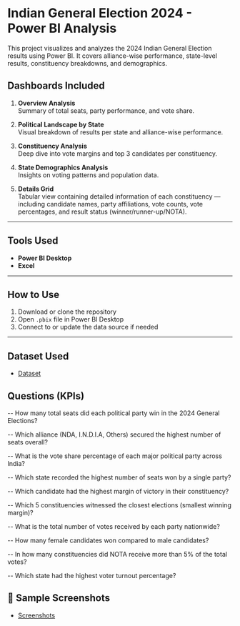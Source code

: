 # Indian General Election 2024 - Power BI Analysis
This project visualizes and analyzes the 2024 Indian General Election results using Power BI. It covers alliance-wise performance, state-level results, constituency breakdowns, and demographics.

## Dashboards Included
1. **Overview Analysis**  
   Summary of total seats, party performance, and vote share.

2. **Political Landscape by State**  
   Visual breakdown of results per state and alliance-wise performance.

3. **Constituency Analysis**  
   Deep dive into vote margins and top 3 candidates per constituency.

4. **State Demographics Analysis**  
   Insights on voting patterns and population data.

5. **Details Grid**  
   Tabular view containing detailed information of each constituency — including candidate names, party affiliations, vote counts, vote percentages, and result        status (winner/runner-up/NOTA).

---
## Tools Used
- **Power BI Desktop**
- **Excel**

---
## How to Use
1. Download or clone the repository
2. Open `.pbix` file in Power BI Desktop
3. Connect to or update the data source if needed

---
## Dataset Used
- <a href="https://github.com/Surajsuri0/India-Election-Results-Analysis-PowerBI/tree/main/Raw%20Data">Dataset</a>

## Questions (KPIs)
-- How many total seats did each political party win in the 2024 General Elections?

-- Which alliance (NDA, I.N.D.I.A, Others) secured the highest number of seats overall?

-- What is the vote share percentage of each major political party across India?

-- Which state recorded the highest number of seats won by a single party?

-- Which candidate had the highest margin of victory in their constituency?

-- Which 5 constituencies witnessed the closest elections (smallest winning margin)?

-- What is the total number of votes received by each party nationwide?

-- How many female candidates won compared to male candidates?

-- In how many constituencies did NOTA receive more than 5% of the total votes?

-- Which state had the highest voter turnout percentage?


## 📸 Sample Screenshots
- <a href="https://github.com/Surajsuri0/India-Election-Results-Analysis-PowerBI/tree/main/Screenshots">Screenshots</a>





